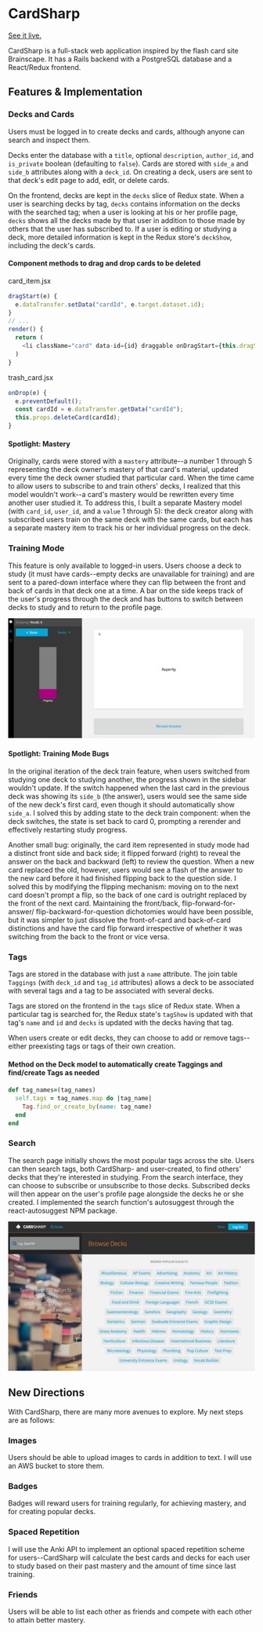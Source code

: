 # CardSharp

[See it live.](https://card-sharp.herokuapp.com/)

CardSharp is a full-stack web application inspired by the flash card site Brainscape.
It has a Rails backend with a PostgreSQL database and a React/Redux frontend.

## Features & Implementation

### Decks and Cards
Users must be logged in to create decks and cards, although anyone can search and
inspect them.

Decks enter the database with a `title`, optional `description`, `author_id`, and
`is_private` boolean (defaulting to `false`). Cards are stored with `side_a` and
`side_b` attributes along with a `deck_id`. On creating a deck, users are sent
to that deck's edit page to add, edit, or delete cards.

On the frontend, decks are kept in the `decks` slice of Redux state. When a user
is searching decks by tag, `decks` contains information on the decks with the
searched tag; when a user is looking at his or her profile page, `decks` shows all
the decks made by that user in addition to those made by others that the user has
subscribed to. If a user is editing or studying a deck, more detailed information
is kept in the Redux store's `deckShow`, including the deck's cards.

#### Component methods to drag and drop cards to be deleted

card_item.jsx
```javascript
dragStart(e) {
  e.dataTransfer.setData("cardId", e.target.dataset.id);
}
// ...
render() {
  return (
    <li className="card" data-id={id} draggable onDragStart={this.dragStart}>...</li>
  )
}
```

trash_card.jsx
```javascript
onDrop(e) {
  e.preventDefault();
  const cardId = e.dataTransfer.getData("cardId");
  this.props.deleteCard(cardId);
}
```

#### Spotlight: Mastery
Originally, cards were stored with a `mastery` attribute--a number 1 through 5
representing the deck owner's mastery of that card's material, updated every
time the deck owner studied that particular card. When the time came to allow
users to subscribe to and train others' decks, I realized that this model wouldn't
work--a card's mastery would be rewritten every time another user studied it. To
address this, I built a separate Mastery model (with `card_id`, `user_id`, and a
`value` 1 through 5): the deck creator along with subscribed users train on the
same deck with the same cards, but each has a separate mastery item to track
his or her individual progress on the deck.

### Training Mode
This feature is only available to logged-in users. Users choose a deck to study
(it must have cards--empty decks are unavailable for training) and are sent to a
pared-down interface where they can flip between the front and back of cards in
that deck one at a time. A bar on the side keeps track of the user's progress
through the deck and has buttons to switch between decks to study and to return
to the profile page.

![image of training mode](docs/wireframes/training_mode.png)

#### Spotlight: Training Mode Bugs
In the original iteration of the deck train feature, when users switched from
studying one deck to studying another, the progress shown in the sidebar wouldn't
update. If the switch happened when the last card in the previous deck was showing
its `side_b` (the answer), users would see the same side of the new deck's first
card, even though it should automatically show `side_a`. I solved this by adding
state to the deck train component: when the deck switches, the state is set back
to card 0, prompting a rerender and effectively restarting study progress.

Another small bug: originally, the card item represented in study mode had a
distinct front side and back side; it flipped forward (right) to reveal the answer
on the back and backward (left) to review the question. When a new card replaced
the old, however, users would see a flash of the answer to the new card before it
had finished flipping back to the question side. I solved this by modifying the
flipping mechanism: moving on to the next card doesn't prompt a flip, so the back
of one card is outright replaced by the front of the next card. Maintaining the
front/back, flip-forward-for-answer/ flip-backward-for-question dichotomies would
have been possible, but it was simpler to just dissolve the front-of-card and
back-of-card distinctions and have the card flip forward irrespective of whether
it was switching from the back to the front or vice versa.


### Tags
Tags are stored in the database with just a `name` attribute. The join table
`Taggings` (with `deck_id` and `tag_id` attributes) allows a deck to be associated
with several tags and a tag to be associated with several decks.

Tags are stored on the frontend in the `tags` slice of Redux state. When a particular
tag is searched for, the Redux state's `tagShow` is updated with that tag's `name`
and `id` and `decks` is updated with the decks having that tag.

When users create or edit decks, they can choose to add or remove tags--either
preexisting tags or tags of their own creation.

#### Method on the Deck model to automatically create Taggings and find/create Tags as needed

```ruby
def tag_names=(tag_names)
  self.tags = tag_names.map do |tag_name|
    Tag.find_or_create_by(name: tag_name)
  end
end
```

### Search
The search page initially shows the most popular tags across the site. Users can
then search tags, both CardSharp- and user-created, to find others' decks that
they're interested in studying. From the search interface, they can choose to
subscribe or unsubscribe to those decks. Subscribed decks will then appear on
the user's profile page alongside the decks he or she created. I implemented
the search function's autosuggest through the react-autosuggest NPM package.

![image of search page](docs/wireframes/search_page.png)

## New Directions
With CardSharp, there are many more avenues to explore. My next steps are as
follows:

### Images
Users should be able to upload images to cards in addition to text. I will use
an AWS bucket to store them.

### Badges
Badges will reward users for training regularly, for achieving mastery, and for
creating popular decks.

### Spaced Repetition
I will use the Anki API to implement an optional spaced repetition scheme for
users--CardSharp will calculate the best cards and decks for each user to study
based on their past mastery and the amount of time since last training.

### Friends
Users will be able to list each other as friends and compete with each other to
attain better mastery.
